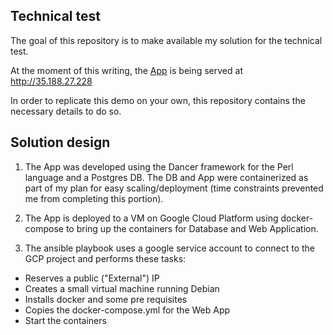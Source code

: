 ## Technical test

The goal of this repository is to make available my solution for the technical test.

At the moment of this writing, the [App](http://35.188.27.228) is being served at http://35.188.27.228

In order to replicate this demo on your own, this repository contains the necessary details to do so.

## Solution design
1. The App was developed using the Dancer framework for the Perl language and a Postgres DB.
The DB and App were containerized as part of my plan for easy scaling/deployment (time constraints 
prevented me from completing this portion).

2. The App is deployed to a VM on Google Cloud Platform using docker-compose to bring up the containers
for Database and Web Application.

3. The ansible playbook uses a google service account to connect to the GCP project and performs these tasks:
- Reserves a public ("External") IP
- Creates a small virtual machine running Debian
- Installs docker and some pre requisites
- Copies the docker-compose.yml for the Web App 
- Start the containers
